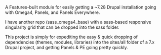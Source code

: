 A Features-built module for easily getting a ~7.28 Drupal installation going with Omega4, Panels, and Panels Everywhere.

I have another repo (sass_omega4_base) with a sass-based responsive singularity grid that can be dropped into the sass folder.

This project is simply for expediting the easy & quick dropping of dependencies (themes, modules, libraries) into the sites/all folder of a 7.x Drupal project, and getting Panels & PE going pretty quickly.
